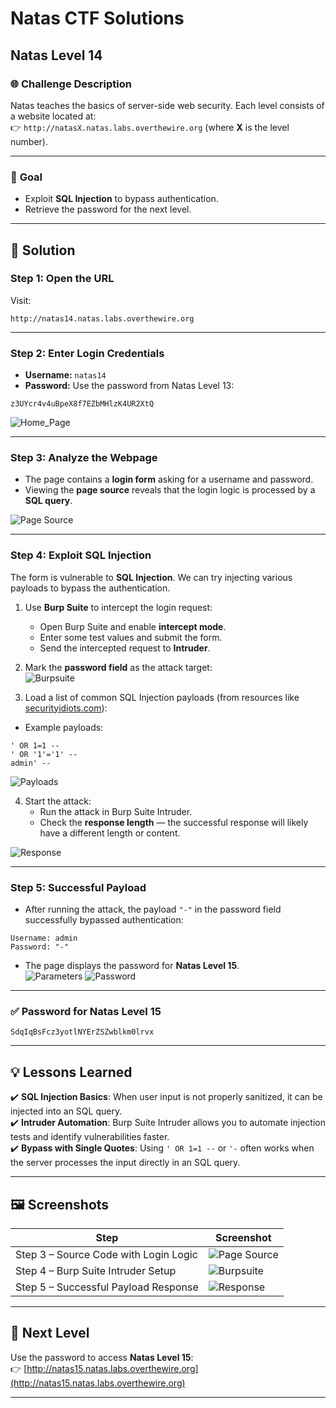 # Natas CTF Solutions  

## Natas Level 14  

### 🌐 **Challenge Description**  
Natas teaches the basics of server-side web security. Each level consists of a website located at:  
👉 `http://natasX.natas.labs.overthewire.org` (where **X** is the level number).  

---

### 🎯 **Goal**  
- Exploit **SQL Injection** to bypass authentication.  
- Retrieve the password for the next level.  

---

## 🚀 **Solution**  

### **Step 1: Open the URL**  
Visit:  
```  
http://natas14.natas.labs.overthewire.org  
```  

---

### **Step 2: Enter Login Credentials**  
- **Username:** `natas14`  
- **Password:** Use the password from Natas Level 13:  
```
z3UYcr4v4uBpeX8f7EZbMHlzK4UR2XtQ
```  
![Home_Page](https://github.com/user-attachments/assets/0cb36efa-0549-4467-b2c9-2ba83a5d6d62)

---

### **Step 3: Analyze the Webpage**  
- The page contains a **login form** asking for a username and password.  
- Viewing the **page source** reveals that the login logic is processed by a **SQL query**.  

![Page Source](https://github.com/user-attachments/assets/2a3371b4-9644-4fe7-8a55-09ec94e57011)

---

### **Step 4: Exploit SQL Injection**  
The form is vulnerable to **SQL Injection**. We can try injecting various payloads to bypass the authentication.  

1. Use **Burp Suite** to intercept the login request:  
   - Open Burp Suite and enable **intercept mode**.  
   - Enter some test values and submit the form.  
   - Send the intercepted request to **Intruder**.  

2. Mark the **password field** as the attack target:  
![Burpsuite](https://github.com/user-attachments/assets/53b91866-a8ae-4e43-92b2-6cc0bef0f72b)

3. Load a list of common SQL Injection payloads (from resources like [securityidiots.com](http://www.securityidiots.com/Web-Pentest/SQL-Injection/bypass-login-using-sql-injection.html)):  
- Example payloads:  
```
' OR 1=1 --
' OR '1'='1' --
admin' --
```
![Payloads](https://github.com/user-attachments/assets/4beb65d5-32f8-4839-8dbd-e97dea7f56fc)

4. Start the attack:  
   - Run the attack in Burp Suite Intruder.  
   - Check the **response length** — the successful response will likely have a different length or content.
     
![Response](https://github.com/user-attachments/assets/3dd02652-31b2-4b31-a8c6-f9d43f88579a)

---

### **Step 5: Successful Payload**  
- After running the attack, the payload `"-"` in the password field successfully bypassed authentication:  
```
Username: admin  
Password: "-"  
```  
- The page displays the password for **Natas Level 15**.  
![Parameters](https://github.com/user-attachments/assets/52b268df-1631-460f-8260-769d7617f4b1)
![Password](https://github.com/user-attachments/assets/558c70f2-832c-4ad3-b714-1c9bc7a3348b)

---

### **✅ Password for Natas Level 15**  
```
SdqIqBsFcz3yotlNYErZSZwblkm0lrvx
```  

---

## 💡 **Lessons Learned**  
✔️ **SQL Injection Basics**: When user input is not properly sanitized, it can be injected into an SQL query.  
✔️ **Intruder Automation**: Burp Suite Intruder allows you to automate injection tests and identify vulnerabilities faster.  
✔️ **Bypass with Single Quotes**: Using `' OR 1=1 --` or `'-` often works when the server processes the input directly in an SQL query.  

---

## 🖼️ **Screenshots**  
| Step | Screenshot |  
|------|------------|  
| Step 3 – Source Code with Login Logic | ![Page Source](https://github.com/user-attachments/assets/2a3371b4-9644-4fe7-8a55-09ec94e57011) |  
| Step 4 – Burp Suite Intruder Setup | ![Burpsuite](https://github.com/user-attachments/assets/53b91866-a8ae-4e43-92b2-6cc0bef0f72b) |  
| Step 5 – Successful Payload Response | ![Response](https://github.com/user-attachments/assets/3dd02652-31b2-4b31-a8c6-f9d43f88579a) |  

---

## 🎯 **Next Level**  
Use the password to access **Natas Level 15**:  
👉 [http://natas15.natas.labs.overthewire.org](http://natas15.natas.labs.overthewire.org)  

---
